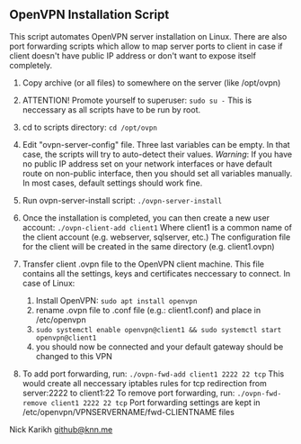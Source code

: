OpenVPN Installation Script
---------------------------

This script automates OpenVPN server installation on Linux.
There are also port forwarding scripts which allow to map server ports to client
in case if client doesn't have public IP address or don't want to expose itself completely.

1. Copy archive (or all files) to somewhere on the server (like /opt/ovpn)

2. ATTENTION! Promote yourself to superuser:
   `sudo su -`
   This is neccessary as all scripts have to be run by root.

3. cd to scripts directory:
   `cd /opt/ovpn`

4. Edit "ovpn-server-config" file. Three last variables can be empty. In that case,
   the scripts will try to auto-detect their values.
   *Warning*: If you have no public IP address set on your network interfaces or
   have default route on non-public interface, then you should set all variables manually.
   In most cases, default settings should work fine.

5. Run ovpn-server-install script:
   `./ovpn-server-install`

6. Once the installation is completed, you can then create a new user account:
   `./ovpn-client-add client1`
   Where client1 is a common name of the client account (e.g. webserver, sqlserver, etc.)
   The configuration file for the client will be created in the same directory
   (e.g. client1.ovpn)

7. Transfer client .ovpn file to the OpenVPN client machine. This file contains all the
   settings, keys and certificates neccessary to connect.
   In case of Linux:
   1. Install OpenVPN: `sudo apt install openvpn`
   2. rename .ovpn file to .conf file (e.g.: client1.conf) and place in /etc/openvpn
   3. `sudo systemctl enable openvpn@client1 && sudo systemctl start openvpn@client1`
   4. you should now be connected and your default gateway should be changed to this VPN

8. To add port forwarding, run:
  `./ovpn-fwd-add client1 2222 22 tcp`
  This would create all neccessary iptables rules for tcp redirection from server:2222 to client1:22
  To remove port forwarding, run:
  `./ovpn-fwd-remove client1 2222 22 tcp`
  Port forwarding settings are kept in /etc/openvpn/VPNSERVERNAME/fwd-CLIENTNAME files

Nick Karikh
github@knn.me

